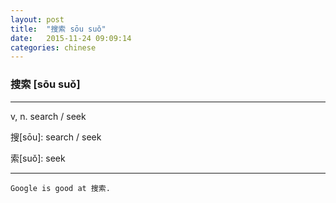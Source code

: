 ```yaml
---
layout: post
title:  "搜索 sōu suǒ"
date:   2015-11-24 09:09:14
categories: chinese
---
```

### 搜索 [sōu suǒ]
-----------

v, n. search / seek

搜[sōu]: search / seek

索[suǒ]: seek

-----------

`Google is good at 搜索.`
